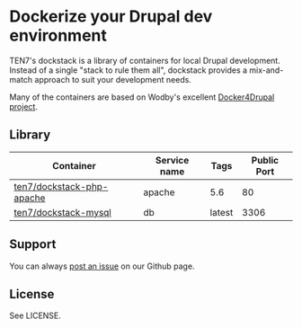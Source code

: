 # Dockerize your Drupal dev environment

TEN7's dockstack is a library of containers for local Drupal development.
Instead of a single "stack to rule them all", dockstack provides a mix-and-match
approach to suit your development needs.

Many of the containers are based on Wodby's excellent [Docker4Drupal project](https://github.com/wodby/docker4drupal/).

## Library

| Container | Service name | Tags | Public Port |
| --------- | ------------ | --------------- | ----------- |
| [ten7/dockstack-php-apache](https://hub.docker.com/r/ten7/dockstack-php-apache/) | apache | 5.6 | 80 |
| [ten7/dockstack-mysql](https://hub.docker.com/r/ten7/dockstack-mysql/) | db | latest | 3306 |

## Support

You can always [post an issue](https://github.com/ten7/dockstack/issues/new) on our Github page.

## License

See LICENSE.
